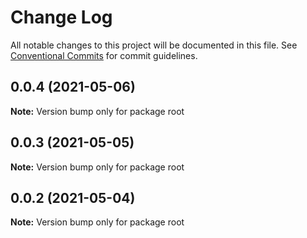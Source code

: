 # Change Log

All notable changes to this project will be documented in this file.
See [Conventional Commits](https://conventionalcommits.org) for commit guidelines.

## 0.0.4 (2021-05-06)

**Note:** Version bump only for package root





## 0.0.3 (2021-05-05)

**Note:** Version bump only for package root





## 0.0.2 (2021-05-04)

**Note:** Version bump only for package root
